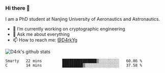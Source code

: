 ### Hi there 👋

I am a PhD student at Nanjing University of Aeronautics and Astronautics.

- 🔭 I’m currently working on cryptographic engineering
- 💬 Ask me about everything
- 📫 How to reach me: [@D4rkYg](https://twitter.com/D4rkYg)

![D4rk's github stats](https://github-readme-stats.vercel.app/api?username=dd4rk&show_icons=true&title_color=fff&icon_color=79ff97&text_color=9f9f9f&bg_color=151515)

<!--START_SECTION:waka-->
```text
Smarty   22 mins         ███████████████▒░░░░░░░░░   60.86 % 
C        14 mins         █████████▒░░░░░░░░░░░░░░░   37.58 % 
```
<!--END_SECTION:waka-->
